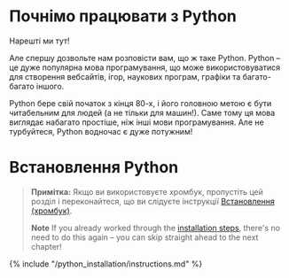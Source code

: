 # Почнімо працювати з Python

Нарешті ми тут!

Але спершу дозвольте нам розповісти вам, що ж таке Python. Python – це дуже популярна мова програмування, що може використовуватися для створення вебсайтів, ігор, наукових програм, графіки та багато-багато іншого.

Python бере свій початок з кінця 80-х, і його головною метою є бути читабельним для людей (а не тільки для машин!). Саме тому ця мова виглядає набагато простіше, ніж інші мови програмування. Але не турбуйтеся, Python водночас є дуже потужним!

# Встановлення Python

> **Примітка:** Якщо ви використовуєте хромбук, пропустіть цей розділ і переконайтеся, що ви слідуєте інструкції [ Встановлення (хромбук)](../chromebook_setup/README.md).
> 
> **Note** If you already worked through the [installation steps](../installation/README.md), there's no need to do this again – you can skip straight ahead to the next chapter!

{% include "/python_installation/instructions.md" %}